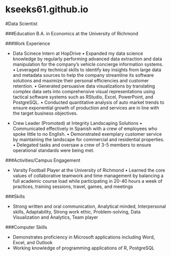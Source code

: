 # kseeks61.github.io

#Data Scientist

###Education
B.A. in Economics at the University of Richmond

###Work Experience
- Data Scinece Intern at HopDrive
• Expanded my data science knowledge by regularly performing advanced data extraction and data manipulation for the company’s vehicle concierge information systems.
• Leveraged my technical skills to identify key insights from large data and metadata sources to help the company streamline its software solutions and maximize their personal efficiencies and customer retention.
• Generated persuasive data visualizations by translating complex data sets into comprehensive visual representations using tactical software systems such as RStudio, Excel, PowerPoint, and PostgreSQL.
• Conducted quantitative analysis of auto market trends to ensure exponential growth of production and services are in line with the target business objectives.

- Crew Leader (Promoted) at Integrity Landscaping Solutions
• Communicated effectively in Spanish with a crew of employees who spoke little to no English.
• Demonstrated exemplary customer service by maintaining the landscape for commercial and residential properties.
• Delegated tasks and oversaw a crew of 3-5 members to ensure operational standards were being met.

###Activities/Campus Engagement
- Varsity Football Player at the University of Richmond
• Learned the core values of collaborative teamwork and time management by balancing a full academic course load while participating in 20-40 hours a week of practices, training sessions, travel, games, and meetings

###Skills
- Strong written and oral communication, Analytical minded, Interpersonal skills, Adaptability, Strong work ethic, Problem-solving, Data Visualization and Analytics, Team player

###Computer Skills
- Demonstrates proficiency in Microsoft applications including Word, Excel, and Outlook
- Working knowledge of programming applications of R, PostgreSQL
